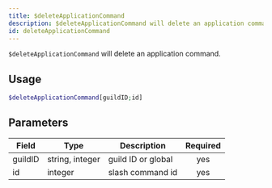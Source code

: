```yaml
---
title: $deleteApplicationCommand 
description: $deleteApplicationCommand will delete an application command.
id: deleteApplicationCommand
---
```


`$deleteApplicationCommand` will delete an application command.

## Usage

```php
$deleteApplicationCommand[guildID;id]
```

## Parameters 


| Field   | Type            | Description        | Required |
| ------- | --------------- | ------------------ |:--------:|
| guildID | string, integer | guild ID or global |    yes   |
| id      | integer         | slash command id   |    yes   |

